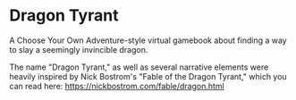 # Dragon Tyrant
A Choose Your Own Adventure-style virtual gamebook about finding a way to slay a seemingly invincible dragon.

The name "Dragon Tyrant," as well as several narrative elements were heavily inspired by Nick Bostrom's "Fable of the Dragon Tyrant," which you can read here: https://nickbostrom.com/fable/dragon.html
